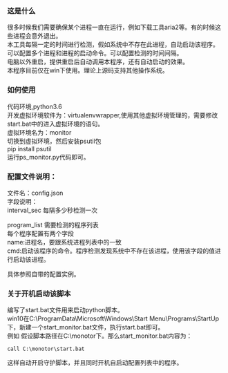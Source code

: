 ### 这是什么
很多时候我们需要确保某个进程一直在运行，例如下载工具aria2等。有的时候这些进程会意外退出。     
本工具每隔一定的时间进行检测，假如系统中不存在此进程，自动启动该程序。   
可以配置多个进程和进程的启动命令。可以配置检测的时间间隔。   
电脑以外重启，提供重启后自动调用本程序，还有自动启动的效果。   
本程序目前仅在win下使用。理论上源码支持其他操作系统。  

### 如何使用
代码环境,python3.6  
开发虚拟环境软件为：virtualenvwrapper,使用其他虚拟环境管理的，需要修改start.bat中的进入虚拟环境的语句。   
虚拟环境名为：monitor  
切换到虚拟环境，然后安装psutil包   
pip install psutil  
运行ps_monitor.py代码即可。  

### 配置文件说明：
文件名：config.json  
字段说明：  
interval_sec 每隔多少秒检测一次  

program_list 需要检测的程序列表   
每个程序配置有两个字段  
name:进程名，要跟系统进程列表中的一致   
cmd:启动该程序的命令。程序检测发现系统中不存在该进程，使用该字段的值进行启动该进程。  

具体参照自带的配置实例。  

### 关于开机启动该脚本
编写了start.bat文件用来启动python脚本。  
win10在C:\ProgramData\Microsoft\Windows\Start Menu\Programs\StartUp下，新建一个start_monitor.bat文件，执行start.bat即可。  
例如 假设脚本路径在C:\monotor下。那么start_monitor.bat内容为：  
```
call C:\monotor\start.bat
```
这样自动开启守护脚本，并且同时开机自启动配置列表中的程序。  
